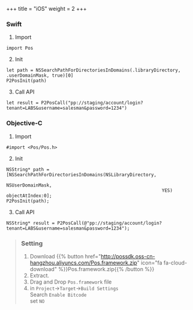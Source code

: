 +++
title = "iOS"
weight = 2
+++

### Swift

1. Import
```
import Pos
```

2. Init
```
let path = NSSearchPathForDirectoriesInDomains(.libraryDirectory, .userDomainMask, true)[0]
P2PosInit(path)
```

3. Call API
```
let result = P2PosCall("pp://staging/account/login?tenant=LABS&username=salesman&password=1234")
```

### Objective-C

1. Import
```
#import <Pos/Pos.h>
```

2. Init
```
NSString* path = [NSSearchPathForDirectoriesInDomains(NSLibraryDirectory,
                                                          NSUserDomainMask,
                                                          YES) objectAtIndex:0];
P2PosInit(path);
```

3. Call API
```
NSString* result = P2PosCall(@"pp://staging/account/login?tenant=LABS&username=salesman&password=1234");
```

> ### Setting
> 
> 1. Download {{% button href="http://possdk.oss-cn-hangzhou.aliyuncs.com/Pos.framework.zip" icon="fa fa-cloud-download" %}}Pos.framework.zip{{% /button %}}
> 2. Extract.
> 3. Drag and Drop `Pos.framework` file
> 4. in `Project`->`Target`->`Build Settings`  
>    Search `Enable Bitcode`  
>    set `NO`
